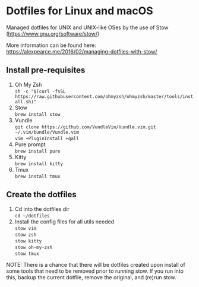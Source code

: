 # Dotfiles for Linux and macOS

Managed dotfiles for UNIX and UNIX-like OSes by the use of Stow (https://www.gnu.org/software/stow/)

More information can be found here: https://alexpearce.me/2016/02/managing-dotfiles-with-stow/

## Install pre-requisites
1. Oh My Zsh  
`sh -c "$(curl -fsSL https://raw.githubusercontent.com/ohmyzsh/ohmyzsh/master/tools/install.sh)"`  
2. Stow  
`brew install stow`  
3. Vundle  
`git clone https://github.com/VundleVim/Vundle.vim.git ~/.vim/bundle/Vundle.vim`  
`vim +PluginInstall +qall`  
4. Pure prompt  
`brew install pure`  
5. Kitty  
`brew install kitty`  
6. Tmux  
`brew install tmux`  

## Create the dotfiles
1. Cd into the dotfiles dir  
`cd ~/dotfiles`  
2. Install the config files for all utils needed  
`stow vim`  
`stow zsh`  
`stow kitty`  
`stow oh-my-zsh`  
`stow tmux`  

NOTE: There is a chance that there will be dotfiles created upon install of some tools that need to be removed prior to running stow. If you run into this, backup the current dotfile, remove the original, and (re)run stow.


